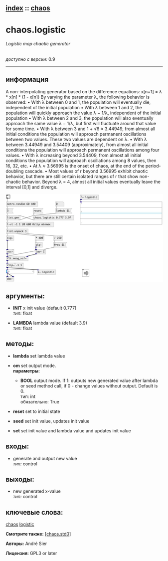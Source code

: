 [index](index.html) :: [chaos](category_chaos.html)
---

# chaos.logistic

###### Logistic map chaotic generator

*доступно с версии:* 0.9

---


## информация
A non-interpolating generator based on the difference equations: x[n+1] = λ * x[n] * (1 - x[n]) By varying the parameter λ, the following behavior is observed: • With λ between 0 and 1, the population will eventually die, independent of the initial population • With λ between 1 and 2, the population will quickly approach the value λ − 1/λ, independent of the initial population • With λ between 2 and 3, the population will also eventually approach the same value λ − 1/λ, but first will fluctuate around that value for some time. • With λ between 3 and 1 + √6 ≈ 3.44949, from almost all initial conditions the population will approach permanent oscillations between two values. These two values are dependent on λ. • With λ between 3.44949 and 3.54409 (approximately), from almost all initial conditions the population will approach permanent oscillations among four values. • With λ increasing beyond 3.54409, from almost all initial conditions the population will approach oscillations among 8 values, then 16, 32, etc. • At λ ≈ 3.56995 is the onset of chaos, at the end of the period-doubling cascade. • Most values of r beyond 3.56995 exhibit chaotic behavior, but there are still certain isolated ranges of r that show non-chaotic behavior. Beyond λ = 4, almost all initial values eventually leave the interval [0,1] and diverge.


[![example](../examples/img/chaos.logistic.jpg)](../examples/pd/chaos.logistic.pd)



## аргументы:

* **INIT**
x init value (default 0.777)<br>
_тип:_ float<br>

* **LAMBDA**
lambda value (default 3.9)<br>
_тип:_ float<br>



## методы:

* **lambda**
set lambda value<br>

* **om**
set output mode.<br>
  __параметры:__
  - **BOOL** output mode. If 1: outputs new generated value after lambda or seed method call, if 0 - change values without output. Default is 0.<br>
    тип: int <br>
    обязательно: True <br>

* **reset**
set to initial state<br>

* **seed**
set init value, updates init value<br>

* **set**
set init value and lambda value and updates init value<br>






## входы:

* generate and output new value<br>
_тип:_ control



## выходы:

* new generated x-value<br>
_тип:_ control



## ключевые слова:

[chaos](keywords/chaos.html)
[logistic](keywords/logistic.html)



**Смотрите также:**
[\[chaos.std0\]](chaos.std0.html)




**Авторы:** André Sier




**Лицензия:** GPL3 or later





